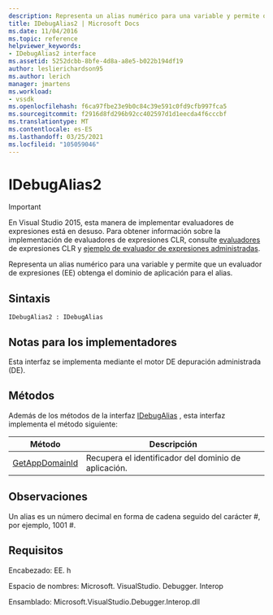 ```yaml
---
description: Representa un alias numérico para una variable y permite que un evaluador de expresiones (EE) obtenga el dominio de aplicación para el alias.
title: IDebugAlias2 | Microsoft Docs
ms.date: 11/04/2016
ms.topic: reference
helpviewer_keywords:
- IDebugAlias2 interface
ms.assetid: 5252dcbb-8bfe-4d8a-a8e5-b022b194df19
author: leslierichardson95
ms.author: lerich
manager: jmartens
ms.workload:
- vssdk
ms.openlocfilehash: f6ca97fbe23e9b0c84c39e591c0fd9cfb997fca5
ms.sourcegitcommit: f2916d8fd296b92cc402597d1d1eecda4f6cccbf
ms.translationtype: MT
ms.contentlocale: es-ES
ms.lasthandoff: 03/25/2021
ms.locfileid: "105059046"
---
```

# <a name="idebugalias2"></a>IDebugAlias2
> [!IMPORTANT]
> En Visual Studio 2015, esta manera de implementar evaluadores de expresiones está en desuso. Para obtener información sobre la implementación de evaluadores de expresiones CLR, consulte [evaluadores](https://github.com/Microsoft/ConcordExtensibilitySamples/wiki/CLR-Expression-Evaluators) de expresiones CLR y [ejemplo de evaluador de expresiones administradas](https://github.com/Microsoft/ConcordExtensibilitySamples/wiki/Managed-Expression-Evaluator-Sample).

 Representa un alias numérico para una variable y permite que un evaluador de expresiones (EE) obtenga el dominio de aplicación para el alias.

## <a name="syntax"></a>Sintaxis

```
IDebugAlias2 : IDebugAlias
```

## <a name="notes-for-implementers"></a>Notas para los implementadores
 Esta interfaz se implementa mediante el motor DE depuración administrada (DE).

## <a name="methods"></a>Métodos
 Además de los métodos de la interfaz [IDebugAlias](../../../extensibility/debugger/reference/idebugalias.md) , esta interfaz implementa el método siguiente:

|Método|Descripción|
|------------|-----------------|
|[GetAppDomainId](../../../extensibility/debugger/reference/idebugalias2-getappdomainid.md)|Recupera el identificador del dominio de aplicación.|

## <a name="remarks"></a>Observaciones
 Un alias es un número decimal en forma de cadena seguido del carácter #, por ejemplo, 1001 #.

## <a name="requirements"></a>Requisitos
 Encabezado: EE. h

 Espacio de nombres: Microsoft. VisualStudio. Debugger. Interop

 Ensamblado: Microsoft.VisualStudio.Debugger.Interop.dll
